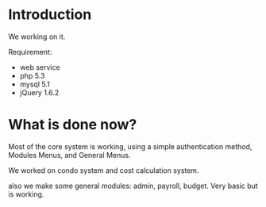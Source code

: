 # Introduction #

We working on it.

Requirement:

  * web service
  * php 5.3
  * mysql 5.1
  * jQuery 1.6.2

# What is done now? #

Most of the core system is working, using a simple authentication method, Modules Menus, and General Menus.

We worked on condo system and cost calculation system.

also we make some general modules: admin, payroll, budget. Very basic but is working.